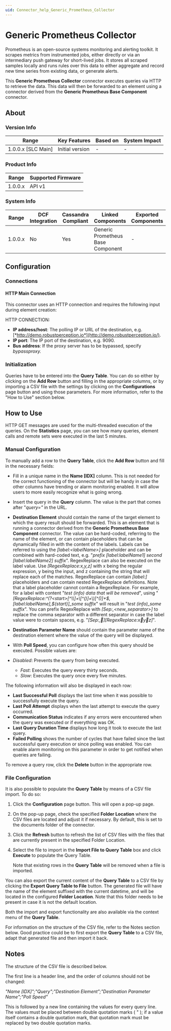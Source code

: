 ```yaml
---
uid: Connector_help_Generic_Prometheus_Collector
---
```


# Generic Prometheus Collector

Prometheus is an open-source systems monitoring and alerting toolkit. It scrapes metrics from instrumented jobs, either directly or via an intermediary push gateway for short-lived jobs. It stores all scraped samples locally and runs rules over this data to either aggregate and record new time series from existing data, or generate alerts.

This **Generic Prometheus Collector** connector executes queries via HTTP to retrieve the data. This data will then be forwarded to an element using a connector derived from the **Generic Prometheus Base Component** connector.

## About

### Version Info

| **Range**            | **Key Features** | **Based on** | **System Impact** |
|----------------------|------------------|--------------|-------------------|
| 1.0.0.x \[SLC Main\] | Initial version  | \-           | \-                |

### Product Info

| **Range** | **Supported Firmware** |
|-----------|------------------------|
| 1.0.0.x   | API v1                 |

### System Info

| **Range** | **DCF Integration** | **Cassandra Compliant** | **Linked Components**             | **Exported Components** |
|-----------|---------------------|-------------------------|-----------------------------------|-------------------------|
| 1.0.0.x   | No                  | Yes                     | Generic Prometheus Base Component | \-                      |

## Configuration

### Connections

#### HTTP Main Connection

This connector uses an HTTP connection and requires the following input during element creation:

HTTP CONNECTION:

- **IP address/host**: The polling IP or URL of the destination, e.g. [*http://demo.robustperception.io*](http://demo.robustperception.io/).
- **IP port**: The IP port of the destination, e.g. 9090.
- **Bus address**: If the proxy server has to be bypassed, specify *bypassproxy.*

### Initialization

Queries have to be entered into the **Query Table**. You can do so either by clicking on the **Add Row** button and filling in the appropriate columns, or by importing a CSV file with the settings by clicking on the **Configurations** page button and using those parameters. For more information, refer to the "How to Use" section below.

## How to Use

HTTP GET messages are used for the multi-threaded execution of the queries. On the **Statistics** page, you can see how many queries, element calls and remote sets were executed in the last 5 minutes.

### Manual Configuration

To manually add a row to the **Query Table**, click the **Add Row** button and fill in the necessary fields:

- Fill in a unique name in the **Name \[IDX\]** column. This is not needed for the correct functioning of the connector but will be handy in case the other columns have trending or alarm monitoring enabled. It will allow users to more easily recognize what is going wrong.

- Insert the query in the **Query** column. The value is the part that comes after "*query="* in the URL.

- **Destination Element** should contain the name of the target element to which the query result should be forwarded. This is an element that is running a connector derived from the **Generic Prometheus Base Component** connector. The value can be hard-coded, referring to the name of the element, or can contain placeholders that can be dynamically filled in with the content of the labels. Labels can be referred to using the *\[label:\<labelName\>\]* placeholder and can be combined with hard-coded text, e.g. "*prefix \[label:labelName1\] second \[label:labelName2\] suffix*".
  RegexReplace can also be executed on the label value. Use *\[RegexReplace:x,y,z\]* with x being the regular expression, y being the input, and z containing the string that will replace each of the matches. RegexReplace can contain *\[label:\]* placeholders and can contain nested RegexReplace definitions. Note that a label placeholder cannot contain a RegexReplace. For example, for a label with content "*test (info) data that will be removed*", using "*\[RegexReplace:^(?\<start\>\[^\\\\\]+\\\[^()\]+\\)\[^()\]+\$,\[label:labelName\],\${start}\]\_some suffix*" will result in "*test (info)\_some suffix*".
  You can prefix RegexReplace with *\[Sep:,\<new_separator\>\]* to replace the comma separator with a different separator in case the label value were to contain spaces, e.g. "*\[Sep:,\]\[RegexReplace:xyz\]*".

- **Destination Parameter Name** should contain the parameter name of the destination element where the value of the query will be displayed.

- With **Poll Speed**, you can configure how often this query should be executed. Possible values are:

- *Disabled*: Prevents the query from being executed.
  - *Fast*: Executes the query every thirty seconds.
  - *Slow*: Executes the query once every five minutes.

The following information will also be displayed in each row:

- **Last Successful Poll** displays the last time when it was possible to successfully execute the query.
- **Last Poll Attempt** displays when the last attempt to execute the query occurred.
- **Communication Status** indicates if any errors were encountered when the query was executed or if everything was OK.
- **Last Query Duration Time** displays how long it took to execute the last query.
- **Failed Polling** shows the number of cycles that have failed since the last successful query execution or since polling was enabled. You can enable alarm monitoring on this parameter in order to get notified when queries are failing.

To remove a query row, click the **Delete** button in the appropriate row.

### File Configuration

It is also possible to populate the **Query Table** by means of a CSV file import. To do so:

1. Click the **Configuration** page button. This will open a pop-up page.

1. On the pop-up page, check the specified **Folder Location** where the CSV files are located and adjust it if necessary. By default, this is set to the documents folder of the connector.

1. Click the **Refresh** button to refresh the list of CSV files with the files that are currently present in the specified Folder Location.

1. Select the file to import in the **Import File to Query Table** box and click **Execute** to populate the Query Table.

   Note that existing rows in the **Query Table** will be removed when a file is imported.

You can also export the current content of the **Query Table** to a CSV file by clicking the **Export Query Table to File** button. The generated file will have the name of the element suffixed with the current datetime, and will be located in the configured **Folder Location**. Note that this folder needs to be present in case it is not the default location.

Both the import and export functionality are also available via the context menu of the **Query Table**.

For information on the structure of the CSV file, refer to the Notes section below. Good practice could be to first export the **Query Table** to a CSV file, adapt that generated file and then import it back.

## Notes

The structure of the CSV file is described below.

The first line is a header line, and the order of columns should not be changed:

*"Name \[IDX\]";"Query";"Destination Element";"Destination Parameter Name";"Poll Speed"*

This is followed by a new line containing the values for every query line. The values must be placed between double quotation marks ( " ); if a value itself contains a double quotation mark, that quotation mark must be replaced by two double quotation marks.
